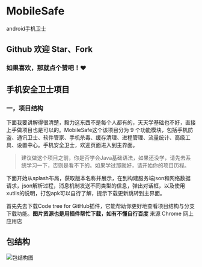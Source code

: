 # MobileSafe
android手机卫士

## Github 欢迎 Star、Fork

### 如果喜欢，那就点个赞吧！❤️ 

## 手机安全卫士项目

### 一，项目结构

下面我要讲解得很清楚，毅力这东西不是每个人都有的，天天学基础也不好，直接上手做项目也是可以的。MobileSafe这个该项目分为 9 个功能模块，包括手机防盗、通讯卫士、软件管家、手机杀毒、缓存清理、进程管理、流量统计、高级工具、设置中心。手机安全卫士，欢迎页面进入到主界面。

> 建议做这个项目之前，你是否学会Java基础语法，如果还没学，请先去系统学习一下，否则是看不下的。如果学过那就好，请开始你的项目历程。

下面开始从splash布局，获取版本名称并展示，在到构建服务端json和网络数据请求，json解析过程，消息机制发送不同类型的信息，弹出对话框，以及使用xutils的说明，打包apk可以自行了解，提示下载更新跳转到主界面。

首先先去下载Code tree for GitHub插件，它能帮助你更好地查看项目结构与分支下载功能。**图片资源也是用插件帮忙下载，如有不懂自行百度** 来源 Chrome 网上应用店

## 包结构

![包结构图](http://images.cnblogs.com/cnblogs_com/dashucoding/1247529/o_QQ%E6%88%AA%E5%9B%BE20180718225655.png)








